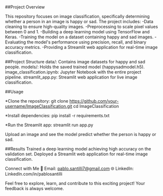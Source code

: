 ##Project Overview

This repository focuses on image classification, specifically determining whether a person in an image is happy or sad. The project includes:
-Data cleaning to ensure high-quality images.
-Preprocessing to scale pixel values between 0 and 1.
-Building a deep learning model using TensorFlow and Keras.
-Training the model on a dataset containing happy and sad images.
-Evaluating the model's performance using precision, recall, and binary accuracy metrics.
-Providing a Streamlit web application for real-time image classification.

##Project Structure
data/: Contains image datasets for happy and sad people.
models/: Holds the saved trained model (happysadmodel.h5).
image_classification.ipynb: Jupyter Notebook with the entire project pipeline.
streamlit_app.py: Streamlit web application for live image classification.

##Usage

*Clone the repository:
git clone https://github.com/your-username/ImageClassification.git
cd ImageClassification

*Install dependencies:
pip install -r requirements.txt

*Run the Streamlit app:
streamlit run app.py

Upload an image and see the model predict whether the person is happy or sad.

##Results
Trained a deep learning model achieving high accuracy on the validation set.
Deployed a Streamlit web application for real-time image classification.

Connect with Me
📧 Email: pablo.santilli7@gmail.com
🌐 LinkedIn: LinkedIn.com/in/pablosantilli

Feel free to explore, learn, and contribute to this exciting project! Your feedback is always welcome. 
